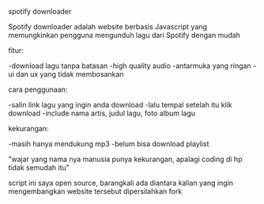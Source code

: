 spotify downloader

Spotify downloader adalah website berbasis Javascript yang 
memungkinkan pengguna mengunduh lagu dari Spotify dengan mudah

 fitur:

-download lagu tanpa batasan
-high quality audio
-antarmuka yang ringan
-ui dan ux yang tidak membosankan 

cara penggunaan:

-salin link lagu yang ingin anda download 
-lalu tempal setelah itu klik download 
-include nama artis, judul lagu, foto album lagu


kekurangan:

-masih hanya mendukung mp3 
-belum bisa download playlist


"wajar yang nama nya manusia punya kekurangan,
apalagi coding di hp tidak semudah itu"



script ini saya open source, barangkali ada diantara kalian
yang ingin mengembangkan website tersebut dipersilahkan fork
